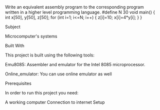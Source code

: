 Write an equivalent assembly program to the corresponding program written in a higher level programming language. #define N 30 void main() { int x[50], y[50], z[50]; for (int i=1; i<=N; i++) { z[i]=10; x[i]=4*y[i]; } }

Subject

Microcomputer's systems

Built With

This project is built using the following tools:

Emu8085: Assembler and emulator for the Intel 8085 microprocessor.

Online_emulator: You can use online emulator as well

Prerequisites

In order to run this project you need:

A working computer Connection to internet Setup
